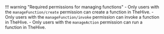 !!! warning "Required permissions for managing functions"
    - Only users with the `manageFunction/create` permission can create a function in TheHive.
    - Only users with the `manageFunction/invoke` permission can invoke a function in TheHive.
    - Only users with the `manageAction` permission can run a function in TheHive.
